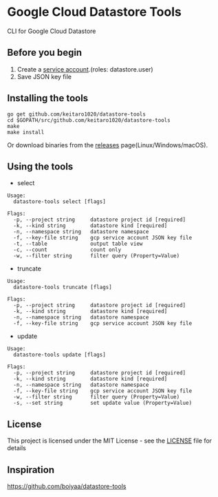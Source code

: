 # Google Cloud Datastore Tools
CLI for Google Cloud Datastore

## Before you begin

1. Create a [service account](https://cloud.google.com/docs/authentication/getting-started#creating_a_service_account).(roles: datastore.user)
2. Save JSON key file

## Installing the tools

```
go get github.com/keitaro1020/datastore-tools
cd $GOPATH/src/github.com/keitaro1020/datastore-tools
make
make install
```
Or download binaries from the [releases](https://github.com/keitaro1020/datastore-tools/releases) page(Linux/Windows/macOS).

## Using the tools

- select 
```
Usage:
  datastore-tools select [flags]

Flags:
  -p, --project string     datastore project id [required]
  -k, --kind string        datastore kind [required]
  -n, --namespace string   datastore namespace
  -f, --key-file string    gcp service account JSON key file
  -t, --table              output table view
  -c, --count              count only
  -w, --filter string      filter query (Property=Value)
```

- truncate
```
Usage:
  datastore-tools truncate [flags]

Flags:
  -p, --project string     datastore project id [required]
  -k, --kind string        datastore kind [required]
  -n, --namespace string   datastore namespace
  -f, --key-file string    gcp service account JSON key file
```

- update
```
Usage:
  datastore-tools update [flags]

Flags:
  -p, --project string     datastore project id [required]
  -k, --kind string        datastore kind [required]
  -n, --namespace string   datastore namespace
  -f, --key-file string    gcp service account JSON key file
  -w, --filter string      filter query (Property=Value)
  -s, --set string         set update value (Property=Value)
```

## License

This project is licensed under the MIT License - see the [LICENSE](LICENSE) file for details

## Inspiration

https://github.com/boiyaa/datastore-tools